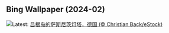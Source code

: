## Bing Wallpaper (2024-02)
![](https://www.bing.com/th?id=OHR.HalbinselJasmund_ZH-CN2110869056_UHD.jpg&w=1000)Latest: [吕根岛的萨斯尼茨灯塔，德国 (© Christian Back/eStock)](https://www.bing.com/th?id=OHR.HalbinselJasmund_ZH-CN2110869056_UHD.jpg)